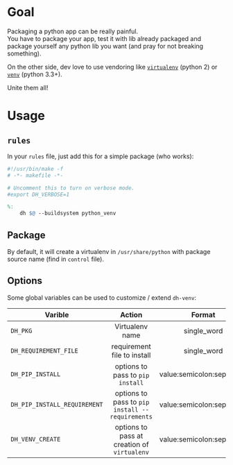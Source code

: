 # Goal

Packaging a python app can be really painful.  
You have to package your app, test it with lib already packaged and package yourself any python lib you want (and pray for not breaking something).

On the other side, dev love to use vendoring like [`virtualenv`](http://virtualenv.readthedocs.org/) (python 2) or [`venv`](https://docs.python.org/3/library/venv.html) (python 3.3+).

Unite them all!

# Usage

## `rules`

In your `rules` file, just add this for a simple package (who works):

```makefile
#!/usr/bin/make -f
# -*- makefile -*-

# Uncomment this to turn on verbose mode.
#export DH_VERBOSE=1

%:
	dh $@ --buildsystem python_venv
```

## Package

By default, it will create a virtualenv in `/usr/share/python` with package source name (find in `control` file).

## Options

Some global variables can be used to customize / extend `dh-venv`:

| Varible | Action  | Format | Default Value  |
| --------|:-------:|:------:| --------------:|
| `DH_PKG` | Virtualenv name | single_word | package source name |
| `DH_REQUIREMENT_FILE` | requirement file to install | single_word |  requirements.txt |
| `DH_PIP_INSTALL` | options to pass to `pip install` | value:semicolon:separated | --no-compile |
| `DH_PIP_INSTALL_REQUIREMENT` | options to pass to `pip install --requirements` | value:semicolon:separated | DH_PIP_INSTALL |
| `DH_VENV_CREATE` | options to pass at creation of `virtualenv` | value:semicolon:separated | --no-site-packages |
